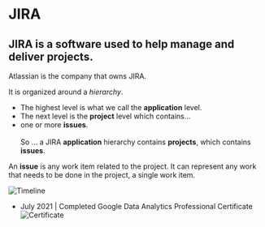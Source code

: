 # JIRA


## JIRA is a software used to help manage and deliver projects.

Atlassian is the company that owns JIRA.


It is organized around a *hierarchy*.

- The highest level is what we call the **application** level.
- The next level is the **project** level which contains...
- one or more **issues**.
\
\
So ... a JIRA **application** hierarchy contains **projects**, which contains **issues**.

An **issue** is any work item related to the project. It can represent any work that needs to be done in the project, a single work item.


 

![Timeline](https://github.com/RosanaFSS/Timeline/blob/R-coding/giphy.gif)



* July 2021   | Completed Google Data Analytics Professional Certificate ![Certificate](https://github.com/RosanaFSS/Timeline/blob/main/CERTIFICATE_LANDING_PAGE_M474NZHHYG43.jpeg)

